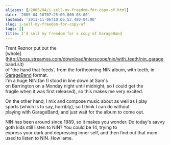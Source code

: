 ```yaml
---
aliases: [/2005/04/i-sell-my-freedom-for-copy-of.html]
date: '2005-04-16T07:25:00.000-03:00'
lastmod: '2011-11-06T10:06:53.480-04:00'
slug: i-sell-my-freedom-for-copy-of
tags: []
title: I'd sell my freedom for a copy of GarageBand
---
```


  
Trent Reznor put out the  
[whole](http://boss.streamos.com/download/interscope/nin/with_teeth/nin_garage
band.sit)  
of 'the hand that feeds', from the forthcoming NIN album, with teeth, in  
[GarageBand](http://www.apple.com/ilife/garageband/) format.  
I'm a huge NIN fan (I stood in line down at Sam's  
on Barrington on a Monday night until midnight, so I could get the  
fragile when it was first released), so this makes me very excited.  

  
  

  
On the other hand, I mix and compose music about as well as I play  
sports (which is to say, horribly), so I think I can do without  
playing with GarageBand, and just wait for the album to come out.  

  
  

  
NIN has been around since 1989, so it makes you wonder. Do today's savvy goth
kids still listen to NIN? You could be 14, trying to  
express your dark and depressing inner self, and then find out that mom  
used to listen to NIN. How lame.  

